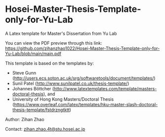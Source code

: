 # Hosei-Master-Thesis-Template-only-for-Yu-Lab

A Latex template for Master's Dissertation from Yu Lab

You can view the PDF preview through this link: https://github.com/zihanzhao1022/Hosei-Master-Thesis-Template-only-for-Yu-Lab/blob/main/main.pdf

This template is based on the templates by:
- Steve Gunn (http://users.ecs.soton.ac.uk/srg/softwaretools/document/templates/)
- Sunil Patel (http://www.sunilpatel.co.uk/thesis-template/)
- Johannes Böttcher (http://www.latextemplates.com/template/masters-doctoral-thesis), and
- University of Hong Kong Masters/Doctoral Thesis (https://www.overleaf.com/latex/templates/hku-master-slash-doctoral-thesis-template/fstdrzngtktt)

Author: Zihan Zhao

Contact: zihan.zhao.4t@stu.hosei.ac.jp
